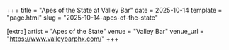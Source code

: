 +++
title = "Apes of the State at Valley Bar"
date = 2025-10-14
template = "page.html"
slug = "2025-10-14-apes-of-the-state"

[extra]
artist = "Apes of the State"
venue = "Valley Bar"
venue_url = "https://www.valleybarphx.com/"
+++
